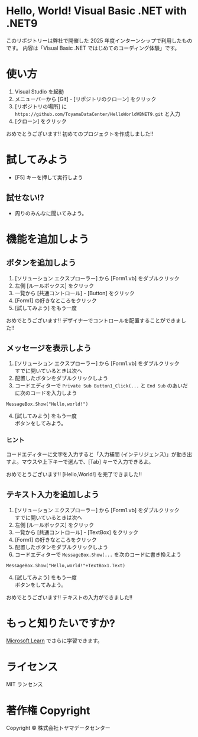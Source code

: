 # Hello, World! Visual Basic .NET with .NET9
このリポジトリーは弊社で開催した 2025 年度インターンシップで利用したものです。
内容は「Visual Basic .NET ではじめてのコーディング体験」です。

# 使い方
1. Visual Studio を起動
1. メニューバーから \[Git\] \- \[リポジトリのクローン\] をクリック
1. \[リポジトリの場所\] に `https://github.com/ToyamaDataCenter/HelloWorldVBNET9.git` と入力
1. \[クローン\] をクリック

おめでとうございます!! 初めてのプロジェクトを作成しました!!

# 試してみよう
 - \[F5\] キーを押して実行しよう
## 試せない!?
 - 周りのみんなに聞いてみよう。

# 機能を追加しよう

## ボタンを追加しよう
1. \[ソリューション エクスプローラー\] から \[Form1.vb\] をダブルクリック
1. 左側 \[ルールボックス\] をクリック
1. 一覧から \[共通コントロール\] \- \[Button\] をクリック
1. \[Form1\] の好きなところをクリック
1. \[試してみよう\] をもう一度

おめでとうございます!! デザイナーでコントロールを配置することができました!!  


## メッセージを表示しよう
1. \[ソリューション エクスプローラー\] から \[Form1.vb\] をダブルクリック  
すでに開いているときは次へ
2. 配置したボタンをダブルクリックしよう
3. コードエディターで `Private Sub Button1_Click(...` と `End Sub` のあいだに次のコードを入力しよう
```
MessageBox.Show("Hello,world!")
```

4. \[試してみよう\] をもう一度  
ボタンをしてみよう。

### ヒント
コードエディターに文字を入力すると「入力補間 \(インテリジェンス\)」が動き出すよ。マウスや上下キーで選んで、\[Tab\] キーで入力できるよ。

おめでとうございます!! \[Hello,World!\] を完了できました!!  


## テキスト入力を追加しよう
1. \[ソリューション エクスプローラー\] から \[Form1.vb\] をダブルクリック  
すでに開いているときは次へ
1. 左側 \[ルールボックス\] をクリック
1. 一覧から \[共通コントロール\] \- \[TextBox\] をクリック
1. \[Form1\] の好きなところをクリック
1. 配置したボタンをダブルクリックしよう
3. コードエディターで `MessageBox.Show(...` を次のコードに書き換えよう
```
MessageBox.Show("Hello,world!"+TextBox1.Text)
```

4. \[試してみよう\] をもう一度  
ボタンをしてみよう。

おめでとうございます!! テキストの入力ができました!!  

# もっと知りたいですか?
[Microsoft Learn](https://learn.microsoft.com/ja-jp/dotnet/visual-basic/) でさらに学習できます。

# ライセンス
MIT ランセンス

# 著作権 Copyright
Copyright &copy; 株式会社トヤマデータセンター
